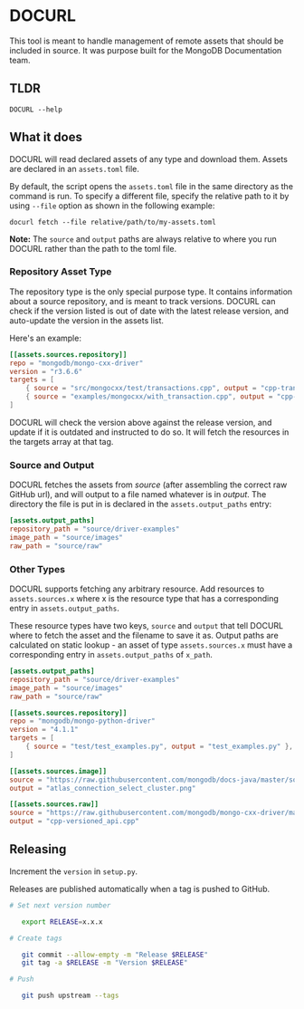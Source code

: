# DOCURL

This tool is meant to handle management of remote assets that should
be included in source. It was purpose built for the MongoDB Documentation team.

## TLDR
`DOCURL --help`

## What it does
DOCURL will read declared assets of any type and download them. Assets are declared
in an `assets.toml` file.

By default, the script opens the `assets.toml` file in the same directory
as the command is run. To specify a different file, specify the relative
path to it by using `--file` option as shown in the following example:

```shell
docurl fetch --file relative/path/to/my-assets.toml
```

**Note:** The `source` and `output` paths are always relative to where you
run DOCURL rather than the path to the toml file.

### Repository Asset Type

The repository type is the only special purpose type. It contains information
about a source repository, and is meant to track versions. DOCURL can check if
the version listed is out of date with the latest release version, and auto-update
the version in the assets list.

Here's an example:

```toml
[[assets.sources.repository]]
repo = "mongodb/mongo-cxx-driver"
version = "r3.6.6"
targets = [
    { source = "src/mongocxx/test/transactions.cpp", output = "cpp-transactions.cpp" },
    { source = "examples/mongocxx/with_transaction.cpp", output = "cpp-with-transaction.cpp" },
]
```

DOCURL will check the version above against the release version, and update if
it is outdated and instructed to do so. It will fetch the resources in the targets
array at that tag.

### Source and Output

DOCURL fetches the assets from *source* (after assembling the correct raw GitHub url),
and will output to a file named whatever is in *output*. The directory the file is put
in is declared in the `assets.output_paths` entry:

```toml
[assets.output_paths]
repository_path = "source/driver-examples"
image_path = "source/images"
raw_path = "source/raw"
```

### Other Types
DOCURL supports fetching any arbitrary resource. Add resources to `assets.sources.x`
where x is the resource type that has a corresponding entry in `assets.output_paths`.

These resource types have two keys, `source` and `output` that tell DOCURL
where to fetch the asset and the filename to save it as. Output paths are
calculated on static lookup - an asset of type `assets.sources.x` must have a
corresponding entry in `assets.output_paths` of `x_path`.

```toml
[assets.output_paths]
repository_path = "source/driver-examples"
image_path = "source/images"
raw_path = "source/raw"

[[assets.sources.repository]]
repo = "mongodb/mongo-python-driver"
version = "4.1.1"
targets = [
    { source = "test/test_examples.py", output = "test_examples.py" },
]

[[assets.sources.image]]
source = "https://raw.githubusercontent.com/mongodb/docs-java/master/source/includes/figures/atlas_connection_select_cluster.png"
output = "atlas_connection_select_cluster.png"

[[assets.sources.raw]]
source = "https://raw.githubusercontent.com/mongodb/mongo-cxx-driver/master/src/mongocxx/test/versioned_api.cpp"
output = "cpp-versioned_api.cpp"
```

## Releasing

Increment the `version` in `setup.py`.

Releases are published automatically when a tag is pushed to GitHub.

```sh
# Set next version number

   export RELEASE=x.x.x

# Create tags

   git commit --allow-empty -m "Release $RELEASE"
   git tag -a $RELEASE -m "Version $RELEASE"

# Push

   git push upstream --tags
```
